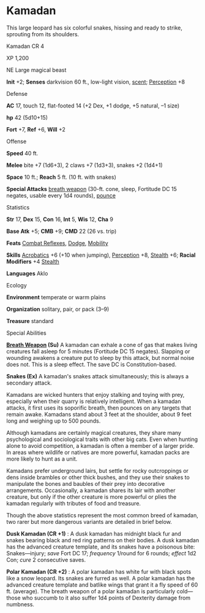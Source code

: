 # Kamadan

This large leopard has six colorful snakes, hissing and ready to strike, sprouting from its shoulders.

Kamadan CR 4

XP 1,200

NE Large magical beast

**Init** +2; **Senses** darkvision 60 ft., low-light vision, [scent](monsters/universalMonsterRules#_scent); [Perception](skills/perception#_perception) +8

Defense

**AC** 17, touch 12, flat-footed 14 (+2 Dex, +1 dodge, +5 natural, –1 size)

**hp** 42 (5d10+15)

**Fort** +7, **Ref** +6, **Will** +2

Offense

**Speed** 40 ft.

**Melee** bite +7 (1d6+3), 2 claws +7 (1d3+3), snakes +2 (1d4+1)

**Space** 10 ft.; **Reach** 5 ft. (10 ft. with snakes)

**Special Attacks** [breath weapon](monsters/universalMonsterRules#_breath-weapon) (30-ft. cone, sleep, Fortitude DC 15 negates, usable every 1d4 rounds), [pounce](monsters/universalMonsterRules#_pounce)

Statistics

**Str** 17, **Dex** 15, **Con** 16, **Int** 5, **Wis** 12, **Cha** 9

**Base Atk** +5; **CMB** +9; **CMD** 22 (26 vs. trip)

**Feats** [Combat Reflexes](feats#_combat-reflexes), [Dodge](feats#_dodge), [Mobility](feats#_mobility)

**Skills** [Acrobatics](skills/acrobatics#_acrobatics) +6 (+10 when jumping), [Perception](skills/perception#_perception) +8, [Stealth](skills/stealth#_stealth) +6; **Racial Modifiers** +4 [Stealth](skills/stealth#_stealth)

**Languages** Aklo

Ecology

**Environment** temperate or warm plains

**Organization** solitary, pair, or pack (3–9)

**Treasure** standard

Special Abilities

**[Breath Weapon](monsters/universalMonsterRules#_breath-weapon) (Su)** A kamadan can exhale a cone of gas that makes living creatures fall asleep for 5 minutes (Fortitude DC 15 negates). Slapping or wounding awakens a creature put to sleep by this attack, but normal noise does not. This is a sleep effect. The save DC is Constitution-based.

**Snakes (Ex)** A kamadan's snakes attack simultaneously; this is always a secondary attack.

Kamadans are wicked hunters that enjoy stalking and toying with prey, especially when their quarry is relatively intelligent. When a kamadan attacks, it first uses its soporific breath, then pounces on any targets that remain awake. Kamadans stand about 3 feet at the shoulder, about 9 feet long and weighing up to 500 pounds.

Although kamadans are certainly magical creatures, they share many psychological and sociological traits with other big cats. Even when hunting alone to avoid competition, a kamadan is often a member of a larger pride. In areas where wildlife or natives are more powerful, kamadan packs are more likely to hunt as a unit.

Kamadans prefer underground lairs, but settle for rocky outcroppings or dens inside brambles or other thick bushes, and they use their snakes to manipulate the bones and baubles of their prey into decorative arrangements. Occasionally, a kamadan shares its lair with another creature, but only if the other creature is more powerful or plies the kamadan regularly with tributes of food and treasure.

Though the above statistics represent the most common breed of kamadan, two rarer but more dangerous variants are detailed in brief below.

**Dusk Kamadan (CR +1)** : A dusk kamadan has midnight black fur and snakes bearing black and red ring patterns on their bodies. A dusk kamadan has the advanced creature template, and its snakes have a poisonous bite: Snakes—injury; _save_ Fort DC 17; _frequency_ 1/round for 6 rounds; _effect_ 1d2 Con; _cure_ 2 consecutive saves.

**Polar Kamadan (CR +2)** : A polar kamadan has white fur with black spots like a snow leopard. Its snakes are furred as well. A polar kamadan has the advanced creature template and batlike wings that grant it a fly speed of 60 ft. (average). The breath weapon of a polar kamadan is particularly cold—those who succumb to it also suffer 1d4 points of Dexterity damage from numbness.

